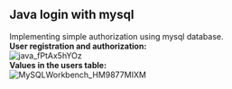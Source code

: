 ## Java login with mysql
Implementing simple authorization using mysql database.  
**User registration and authorization:**  
![java_fPtAx5hYOz](https://user-images.githubusercontent.com/20659925/183413983-41788111-f634-481b-a48e-a67ff36f4d66.gif)  
**Values in the users table:**  
![MySQLWorkbench_HM9877MIXM](https://user-images.githubusercontent.com/20659925/183414024-4900a32b-880c-40ab-afd6-5a470cb2ea88.gif)

